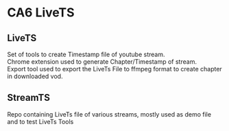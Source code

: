 # CA6 LiveTS
## LiveTS
Set of tools to create Timestamp file of youtube stream.  
Chrome extension used to generate Chapter/Timestamp of stream.  
Export tool used to export the LiveTs File to ffmpeg format to create chapter in downloaded vod.
  
## StreamTS
Repo containing LiveTs file of various streams, mostly used as demo file and to test LiveTs Tools  
